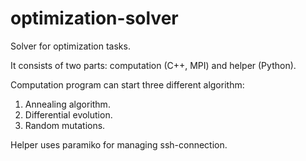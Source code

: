 # optimization-solver
Solver for optimization tasks.

It consists of two parts: computation (C++, MPI) and helper (Python).<br />

Computation program can start three different algorithm:<br />
1) Annealing algorithm.<br />
2) Differential evolution.<br />
3) Random mutations.<br />

Helper uses paramiko for managing ssh-connection.
